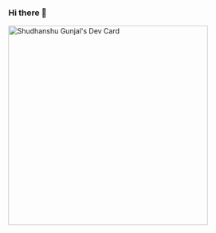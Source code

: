 ### Hi there 👋

<!--
**gshudhanshu/gshudhanshu** is a ✨ _special_ ✨ repository because its `README.md` (this file) appears on your GitHub profile.

Here are some ideas to get you started:

- 🔭 I’m currently working on ...
- 🌱 I’m currently learning ...
- 👯 I’m looking to collaborate on ...
- 🤔 I’m looking for help with ...
- 💬 Ask me about ...
- 📫 How to reach me: ...
- 😄 Pronouns: ...
- ⚡ Fun fact: ...
-->

<a href="https://app.daily.dev/gshudhanshu"><img src="https://api.daily.dev/devcards/fd010e20c5d04108a3c6e7544cdfb811.png?r=zeh" width="400" alt="Shudhanshu Gunjal's Dev Card"/></a>
